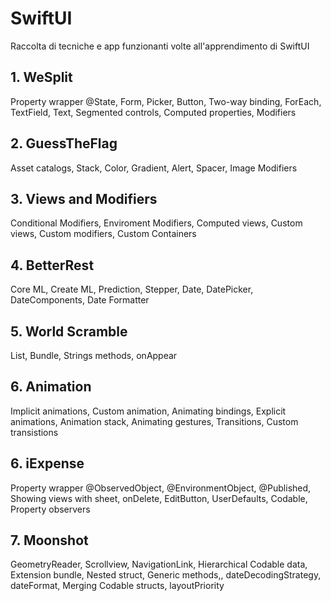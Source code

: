 # SwiftUI
Raccolta di tecniche e app funzionanti volte all'apprendimento di SwiftUI

## 1. WeSplit
Property wrapper @State, Form, Picker, Button, Two-way binding, ForEach, TextField, Text, Segmented controls, Computed properties, Modifiers

## 2. GuessTheFlag
Asset catalogs, Stack, Color, Gradient, Alert, Spacer, Image Modifiers

## 3. Views and Modifiers
Conditional Modifiers, Enviroment Modifiers, Computed views, Custom views, Custom modifiers, Custom Containers

## 4. BetterRest
Core ML, Create ML, Prediction, Stepper, Date, DatePicker, DateComponents, Date Formatter

## 5. World Scramble
List, Bundle, Strings methods, onAppear

## 6. Animation
Implicit animations, Custom animation, Animating bindings, Explicit animations, Animation stack, Animating gestures, Transitions, Custom transistions 

## 6. iExpense
Property wrapper @ObservedObject, @EnvironmentObject, @Published, Showing views with sheet, onDelete, EditButton, UserDefaults, Codable, Property observers

## 7. Moonshot
GeometryReader, Scrollview, NavigationLink, Hierarchical Codable data, Extension bundle, Nested struct, Generic methods,, dateDecodingStrategy, dateFormat, Merging Codable structs, layoutPriority
